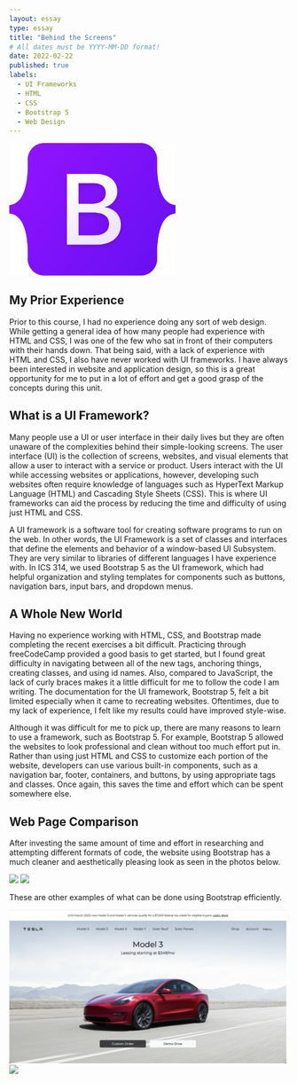 ```yaml
---
layout: essay
type: essay
title: "Behind the Screens"
# All dates must be YYYY-MM-DD format!
date: 2022-02-22
published: true
labels:
  - UI Frameworks
  - HTML
  - CSS
  - Bootstrap 5
  - Web Design
---
```


<div class="text-center p-4">
  <img width="300px" class="img-thumbnail" src="../img/bootstrap.jpeg" >
</div>

## My Prior Experience
Prior to this course, I had no experience doing any sort of web design. While getting a general idea of how many people had experience with HTML and CSS, I was one of the few who sat in front of their computers with their hands down. That being said, with a lack of experience with HTML and CSS, I also have never worked with UI frameworks. I have always been interested in website and application design, so this is a great opportunity for me to put in a lot of effort and get a good grasp of the concepts during this unit.

## What is a UI Framework?
Many people use a UI or user interface in their daily lives but they are often unaware of the complexities behind their simple-looking screens. The user interface (UI) is the collection of screens, websites, and visual elements that allow a user to interact with a service or product. Users interact with the UI while accessing websites or applications, however, developing such websites often require knowledge of languages such as HyperText Markup Language (HTML) and Cascading Style Sheets (CSS). This is where UI frameworks can aid the process by reducing the time and difficulty of using just HTML and CSS. 

A UI framework is a software tool for creating software programs to run on the web. In other words, the UI Framework is a set of classes and interfaces that define the elements and behavior of a window-based UI Subsystem. They are very similar to libraries of different languages I have experience with. In ICS 314, we used Bootstrap 5 as the UI framework, which had helpful organization and styling templates for components such as buttons, navigation bars, input bars, and dropdown menus.

## A Whole New World
Having no experience working with HTML, CSS, and Bootstrap made completing the recent exercises a bit difficult. Practicing through freeCodeCamp provided a good basis to get started, but I found great difficulty in navigating between all of the new tags, anchoring things, creating classes, and using id names. Also, compared to JavaScript, the lack of curly braces makes it a little difficult for me to follow the code I am writing. The documentation for the UI framework, Bootstrap 5, felt a bit limited especially when it came to recreating websites. Oftentimes, due to my lack of experience, I felt like my results could have improved style-wise.

Although it was difficult for me to pick up, there are many reasons to learn to use a framework, such as Bootstrap 5.  For example, Bootstrap 5 allowed the websites to look professional and clean without too much effort put in. Rather than using just HTML and CSS to customize each portion of the website, developers can use various built-in components, such as a navigation bar, footer, containers, and buttons, by using appropriate tags and classes. Once again, this saves the time and effort which can be spent somewhere else.

## Web Page Comparison
After investing the same amount of time and effort in researching and attempting different formats of code, the website using Bootstrap has a much cleaner and aesthetically pleasing look as seen in the photos below.

<div class="text-center p-4">
  <img width="500px" src="../img/withoutUI" class="img-thumbnail" >
  <img width="500px" src="../img/withUI" class="img-thumbnail" >
</div>

These are other examples of what can be done using Bootstrap efficiently.
<div class="text-center p-4">
  <img width="500px" src="../img/tesla.png" class="img-thumbnail" >
  <img width="500px" src="../img/murphys.png" class="img-thumbnail" >
</div>
